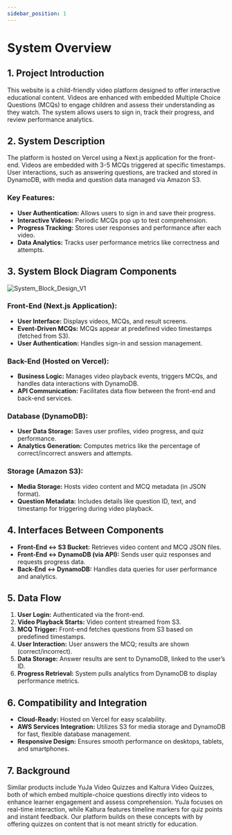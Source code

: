 ```yaml
---
sidebar_position: 1
---
```


# System Overview

## 1. Project Introduction
This website is a child-friendly video platform designed to offer interactive educational content. Videos are enhanced with embedded Multiple Choice Questions (MCQs) to engage children and assess their understanding as they watch. The system allows users to sign in, track their progress, and review performance analytics.

## 2. System Description
The platform is hosted on Vercel using a Next.js application for the front-end. Videos are embedded with 3-5 MCQs triggered at specific timestamps. User interactions, such as answering questions, are tracked and stored in DynamoDB, with media and question data managed via Amazon S3.

### Key Features:
- **User Authentication:** Allows users to sign in and save their progress.
- **Interactive Videos:** Periodic MCQs pop up to test comprehension.
- **Progress Tracking:** Stores user responses and performance after each video.
- **Data Analytics:** Tracks user performance metrics like correctness and attempts.

## 3. System Block Diagram Components

![System_Block_Design_V1](https://github.com/user-attachments/assets/b3c291db-bf45-4f3b-8015-febfc8636a4f)

### Front-End (Next.js Application):
- **User Interface:** Displays videos, MCQs, and result screens.
- **Event-Driven MCQs:** MCQs appear at predefined video timestamps (fetched from S3).
- **User Authentication:** Handles sign-in and session management.

### Back-End (Hosted on Vercel):
- **Business Logic:** Manages video playback events, triggers MCQs, and handles data interactions with DynamoDB.
- **API Communication:** Facilitates data flow between the front-end and back-end services.

### Database (DynamoDB):
- **User Data Storage:** Saves user profiles, video progress, and quiz performance.
- **Analytics Generation:** Computes metrics like the percentage of correct/incorrect answers and attempts.

### Storage (Amazon S3):
- **Media Storage:** Hosts video content and MCQ metadata (in JSON format).
- **Question Metadata:** Includes details like question ID, text, and timestamp for triggering during video playback.

## 4. Interfaces Between Components
- **Front-End ↔ S3 Bucket:** Retrieves video content and MCQ JSON files.
- **Front-End ↔ DynamoDB (via API):** Sends user quiz responses and requests progress data.
- **Back-End ↔ DynamoDB:** Handles data queries for user performance and analytics.

## 5. Data Flow
1. **User Login:** Authenticated via the front-end.
2. **Video Playback Starts:** Video content streamed from S3.
3. **MCQ Trigger:** Front-end fetches questions from S3 based on predefined timestamps.
4. **User Interaction:** User answers the MCQ; results are shown (correct/incorrect).
5. **Data Storage:** Answer results are sent to DynamoDB, linked to the user’s ID.
6. **Progress Retrieval:** System pulls analytics from DynamoDB to display performance metrics.

## 6. Compatibility and Integration
- **Cloud-Ready:** Hosted on Vercel for easy scalability.
- **AWS Services Integration:** Utilizes S3 for media storage and DynamoDB for fast, flexible database management.
- **Responsive Design:** Ensures smooth performance on desktops, tablets, and smartphones.
 
## 7. Background

Similar products include YuJa Video Quizzes and Kaltura Video Quizzes, both of which embed multiple-choice questions directly into videos to enhance learner engagement and assess comprehension. YuJa focuses on real-time interaction, while Kaltura features timeline markers for quiz points and instant feedback. Our platform builds on these concepts with by offering quizzes on content that is not meant strictly for education. 

